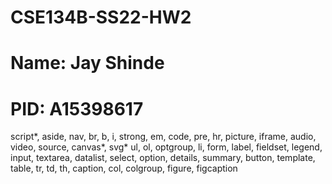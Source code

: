 # CSE134B-SS22-HW2
# Name: Jay Shinde
# PID: A15398617

   script*, aside, nav, br, b, i, strong, em, code, pre, hr, picture, iframe, audio, video, source, canvas*, svg* ul, ol, optgroup, li, form, label, fieldset, legend, input, textarea, datalist, select, option, details, summary, button, template, table, tr, td, th, caption, col, colgroup, figure, figcaption